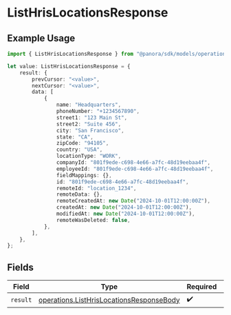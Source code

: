 # ListHrisLocationsResponse

## Example Usage

```typescript
import { ListHrisLocationsResponse } from "@panora/sdk/models/operations";

let value: ListHrisLocationsResponse = {
    result: {
        prevCursor: "<value>",
        nextCursor: "<value>",
        data: [
            {
                name: "Headquarters",
                phoneNumber: "+1234567890",
                street1: "123 Main St",
                street2: "Suite 456",
                city: "San Francisco",
                state: "CA",
                zipCode: "94105",
                country: "USA",
                locationType: "WORK",
                companyId: "801f9ede-c698-4e66-a7fc-48d19eebaa4f",
                employeeId: "801f9ede-c698-4e66-a7fc-48d19eebaa4f",
                fieldMappings: {},
                id: "801f9ede-c698-4e66-a7fc-48d19eebaa4f",
                remoteId: "location_1234",
                remoteData: {},
                remoteCreatedAt: new Date("2024-10-01T12:00:00Z"),
                createdAt: new Date("2024-10-01T12:00:00Z"),
                modifiedAt: new Date("2024-10-01T12:00:00Z"),
                remoteWasDeleted: false,
            },
        ],
    },
};
```

## Fields

| Field                                                                                                | Type                                                                                                 | Required                                                                                             | Description                                                                                          |
| ---------------------------------------------------------------------------------------------------- | ---------------------------------------------------------------------------------------------------- | ---------------------------------------------------------------------------------------------------- | ---------------------------------------------------------------------------------------------------- |
| `result`                                                                                             | [operations.ListHrisLocationsResponseBody](../../models/operations/listhrislocationsresponsebody.md) | :heavy_check_mark:                                                                                   | N/A                                                                                                  |
